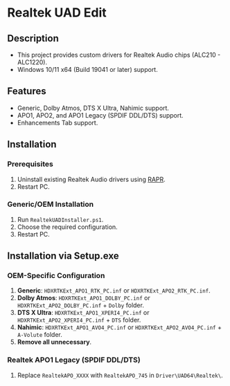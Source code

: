 # Realtek UAD Edit
## Description
- This project provides custom drivers for Realtek Audio chips (ALC210 - ALC1220).
- Windows 10/11 x64 (Build 19041 or later) support.
## Features
- Generic, Dolby Atmos, DTS X Ultra, Nahimic support.
- APO1, APO2, and APO1 Legacy (SPDIF DDL/DTS) support.
- Enhancements Tab support.
## Installation
### Prerequisites
1. Uninstall existing Realtek Audio drivers using [RAPR][DriverStoreExplorer].
2. Restart PC.
### Generic/OEM Installation
1. Run `RealtekUADInstaller.ps1`.
2. Choose the required configuration.
3. Restart PC.
## Installation via Setup.exe
### OEM-Specific Configuration
1. **Generic**: `HDXRTKExt_APO1_RTK_PC.inf` or `HDXRTKExt_APO2_RTK_PC.inf`.
2. **Dolby Atmos**: `HDXRTKExt_APO1_DOLBY_PC.inf` or `HDXRTKExt_APO2_DOLBY_PC.inf` + `Dolby` folder.
3. **DTS X Ultra**: `HDXRTKExt_APO1_XPERI4_PC.inf` or `HDXRTKExt_APO2_XPERI4_PC.inf` + `DTS` folder.
4. **Nahimic**: `HDXRTKExt_APO1_AVO4_PC.inf` or `HDXRTKExt_APO2_AVO4_PC.inf` + `A-Volute` folder.
5. **Remove all unnecessary**.
### Realtek APO1 Legacy (SPDIF DDL/DTS)
1. Replace `RealtekAPO_XXXX` with `RealtekAPO_745` in `Driver\UAD64\Realtek\`.

[DriverStoreExplorer]: https://github.com/lostindark/DriverStoreExplorer
